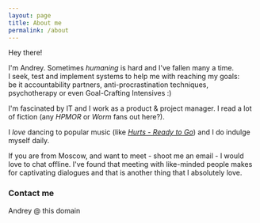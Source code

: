 ```yaml
---
layout: page
title: About me
permalink: /about
---
```


Hey there!

I'm Andrey. Sometimes _humaning_ is hard and I've fallen many a time.  
I seek, test and implement systems to help me with reaching my goals:  
be it accountability partners, anti-procrastination techniques, psychotherapy or even Goal-Crafting Intensives :)



I'm fascinated by IT and I work as a product & project manager. I read a lot of fiction (any _HPMOR_ or _Worm_ fans out here?).

I _love_ dancing to popular music (like [_Hurts - Ready to Go_](https://www.youtube.com/watch?v=PP2G3dm_fsc&t=37)) and I do indulge myself daily.  

If you are from Moscow, and want to meet - shoot me an email - I would love to chat offline. I've found that meeting with like-minded people makes for captivating dialogues and that is another thing that I absolutely love.



### Contact me

Andrey @ this domain

